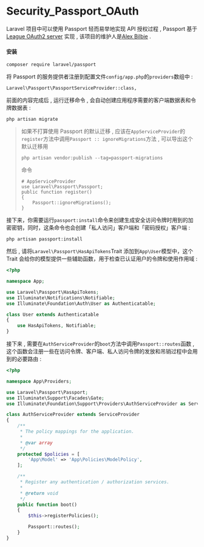 # Security\_Passport\_OAuth

Laravel 项目中可以使用 Passport 轻而易举地实现 API 授权过程 , Passport 基于 [League OAuth2 server](https://github.com/thephpleague/oauth2-server) 实现 , 该项目的维护人是[Alex Bilbie](https://github.com/alexbilbie) .

#### 安装

```
composer require laravel/passport
```

将 Passport 的服务提供者注册到配置文件`config/app.php`的`providers`数组中 :

```
Laravel\Passport\PassportServiceProvider::class,
```

前面的内容完成后 , 运行迁移命令 , 会自动创建应用程序需要的客户端数据表和令牌数据表 :

```
php artisan migrate
```

> 如果不打算使用 Passport 的默认迁移 , 应该在`AppServiceProvider`的`register`方法中调用`Passport :: ignoreMigrations`方法 , 可以导出这个默认迁移用
>
> `php artisan vendor:publish --tag=passport-migrations`
>
> 命令
>
> ```
> # AppServiceProvider
> use Laravel\Passport\Passport;
> public function register()
> {
>     Passport::ignoreMigrations();
> }
> ```

接下来，你需要运行`passport:install`命令来创建生成安全访问令牌时用到的加密密钥，同时，这条命令也会创建「私人访问」客户端和「密码授权」客户端 : 

```
php artisan passport:install
```

然后 , 请将`Laravel\Passport\HasApiTokens`Trait 添加到`App\User`模型中，这个 Trait 会给你的模型提供一些辅助函数，用于检查已认证用户的令牌和使用作用域 : 

```php
<?php

namespace App;

use Laravel\Passport\HasApiTokens;
use Illuminate\Notifications\Notifiable;
use Illuminate\Foundation\Auth\User as Authenticatable;

class User extends Authenticatable
{
    use HasApiTokens, Notifiable;
}
```

接下来 , 需要在`AuthServiceProvider`的`boot`方法中调用`Passport::routes`函数 , 这个函数会注册一些在访问令牌、客户端、私人访问令牌的发放和吊销过程中会用到的必要路由 : 

```php
<?php

namespace App\Providers;

use Laravel\Passport\Passport;
use Illuminate\Support\Facades\Gate;
use Illuminate\Foundation\Support\Providers\AuthServiceProvider as ServiceProvider;

class AuthServiceProvider extends ServiceProvider
{
    /**
     * The policy mappings for the application.
     *
     * @var array
     */
    protected $policies = [
        'App\Model' => 'App\Policies\ModelPolicy',
    ];

    /**
     * Register any authentication / authorization services.
     *
     * @return void
     */
    public function boot()
    {
        $this->registerPolicies();

        Passport::routes();
    }
}
```



